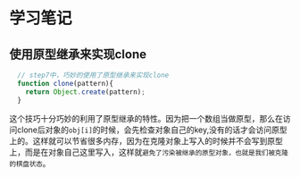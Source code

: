 # 学习笔记

## 使用原型继承来实现clone

```javascript 
  // step7中，巧妙的使用了原型继承来实现clone
  function clone(pattern){
    return Object.create(pattern);
  }
```    
这个技巧十分巧妙的利用了原型继承的特性。因为把一个数组当做原型，那么在访问clone后对象的`obj[i]`的时候，会先检查对象自己的key,没有的话才会访问原型上的。这样就可以节省很多内存，因为在克隆对象上写入的时候并不会写到原型上，而是在对象自己这里写入，这样就`避免了污染被继承的原型对象，也就是我们被克隆的棋盘状态`。